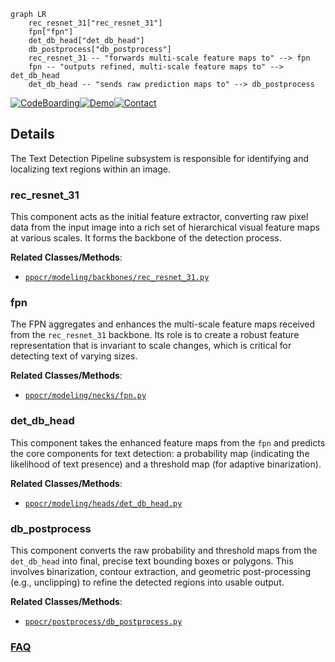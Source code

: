 ```mermaid
graph LR
    rec_resnet_31["rec_resnet_31"]
    fpn["fpn"]
    det_db_head["det_db_head"]
    db_postprocess["db_postprocess"]
    rec_resnet_31 -- "forwards multi-scale feature maps to" --> fpn
    fpn -- "outputs refined, multi-scale feature maps to" --> det_db_head
    det_db_head -- "sends raw prediction maps to" --> db_postprocess
```

[![CodeBoarding](https://img.shields.io/badge/Generated%20by-CodeBoarding-9cf?style=flat-square)](https://github.com/CodeBoarding/GeneratedOnBoardings)[![Demo](https://img.shields.io/badge/Try%20our-Demo-blue?style=flat-square)](https://www.codeboarding.org/demo)[![Contact](https://img.shields.io/badge/Contact%20us%20-%20contact@codeboarding.org-lightgrey?style=flat-square)](mailto:contact@codeboarding.org)

## Details

The Text Detection Pipeline subsystem is responsible for identifying and localizing text regions within an image.

### rec_resnet_31
This component acts as the initial feature extractor, converting raw pixel data from the input image into a rich set of hierarchical visual feature maps at various scales. It forms the backbone of the detection process.


**Related Classes/Methods**:

- <a href="https://github.com/PaddlePaddle/PaddleOCR/blob/main/ppocr/modeling/backbones/rec_resnet_31.py" target="_blank" rel="noopener noreferrer">`ppocr/modeling/backbones/rec_resnet_31.py`</a>


### fpn
The FPN aggregates and enhances the multi-scale feature maps received from the `rec_resnet_31` backbone. Its role is to create a robust feature representation that is invariant to scale changes, which is critical for detecting text of varying sizes.


**Related Classes/Methods**:

- <a href="https://github.com/PaddlePaddle/PaddleOCR/blob/main/ppocr/modeling/necks/fpn.py" target="_blank" rel="noopener noreferrer">`ppocr/modeling/necks/fpn.py`</a>


### det_db_head
This component takes the enhanced feature maps from the `fpn` and predicts the core components for text detection: a probability map (indicating the likelihood of text presence) and a threshold map (for adaptive binarization).


**Related Classes/Methods**:

- <a href="https://github.com/PaddlePaddle/PaddleOCR/blob/main/ppocr/modeling/heads/det_db_head.py" target="_blank" rel="noopener noreferrer">`ppocr/modeling/heads/det_db_head.py`</a>


### db_postprocess
This component converts the raw probability and threshold maps from the `det_db_head` into final, precise text bounding boxes or polygons. This involves binarization, contour extraction, and geometric post-processing (e.g., unclipping) to refine the detected regions into usable output.


**Related Classes/Methods**:

- <a href="https://github.com/PaddlePaddle/PaddleOCR/blob/main/ppocr/postprocess/db_postprocess.py" target="_blank" rel="noopener noreferrer">`ppocr/postprocess/db_postprocess.py`</a>




### [FAQ](https://github.com/CodeBoarding/GeneratedOnBoardings/tree/main?tab=readme-ov-file#faq)